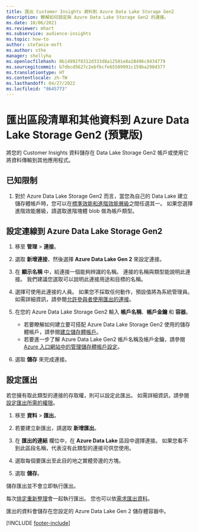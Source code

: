 ```yaml
---
title: 匯出 Customer Insights 資料到 Azure Data Lake Storage Gen2
description: 瞭解如何設定與 Azure Data Lake Storage Gen2 的連接。
ms.date: 10/06/2021
ms.reviewer: mhart
ms.subservice: audience-insights
ms.topic: how-to
author: stefanie-msft
ms.author: sthe
manager: shellyha
ms.openlocfilehash: 8b14992f8312d333d8a12501e8a28496c8434779
ms.sourcegitcommit: b7dbcd5627c2ebfbcfe65589991c159ba290d377
ms.translationtype: HT
ms.contentlocale: zh-TW
ms.lasthandoff: 04/27/2022
ms.locfileid: "8645773"
---
```

# <a name="export-segment-list-and-other-data-to-azure-data-lake-storage-gen2-preview"></a>匯出區段清單和其他資料到 Azure Data Lake Storage Gen2 (預覽版)

將您的 Customer Insights 資料儲存在 Data Lake Storage Gen2 帳戶或使用它將資料傳輸到其他應用程式。

## <a name="known-limitations"></a>已知限制

1. 對於 Azure Data Lake Storage Gen2 而言，當您為自己的 Data Lake 建立儲存體帳戶時，您可以在[標準效能和進階效能層級](/azure/storage/blobs/create-data-lake-storage-account)之間任選其一。 如果您選擇進階效能層級，請選取進階塊體 blob 做為帳戶類型。 


## <a name="set-up-the-connection-to-azure-data-lake-storage-gen2"></a>設定連線到 Azure Data Lake Storage Gen2 


1. 移至 **管理** > **連接**。

1. 選取 **新增連接**，然後選擇 **Azure Data Lake Gen 2** 來設定連接。

1. 在 **顯示名稱** 中，給連接一個能夠辨識的名稱。 連接的名稱與類型能說明此連接。 我們建議您選取可以說明此連接用途和目標的名稱。

1. 選擇可使用此連接的人員。 如果您不採取任何動作，預設值將為系統管理員。 如需詳細資訊，請參閱[允許參與者使用匯出的連接](connections.md#allow-contributors-to-use-a-connection-for-exports)。

1. 在您的 Azure Data Lake Storage Gen2 輸入 **帳戶名稱**、**帳戶金鑰** 和 **容器**。
    - 若要瞭解如何建立要可搭配 Azure Data Lake Storage Gen2 使用的儲存體帳戶，請參閱[建立儲存體帳戶](/azure/storage/blobs/create-data-lake-storage-account)。 
    - 若要進一步了解 Azure Data Lake Gen2 帳戶名稱及帳戶金鑰，請參閱 [Azure 入口網站中的管理儲存體帳戶設定](/azure/storage/common/storage-account-manage)。

1. 選取 **儲存** 來完成連接。 

## <a name="configure-an-export"></a>設定匯出

若您擁有取此類型的連接的存取權，則可以設定此匯出。 如需詳細資訊，請參閱[設定匯出所需的權限](export-destinations.md#set-up-a-new-export)。

1. 移至 **資料** > **匯出**。

1. 若要建立新匯出，請選取 **新增匯出**。

1. 在 **匯出的連結** 欄位中，在 **Azure Data Lake** 區段中選擇連接。 如果您看不到此區段名稱，代表沒有此類型的連接可供您使用。

1. 選取每個要匯出至此目的地之實體旁邊的方塊。

1. 選取 **儲存**。

儲存匯出並不會立即執行匯出。

每次[排定重新整理](system.md#schedule-tab)會一起執行匯出。 您也可以依[需求匯出資料](export-destinations.md#run-exports-on-demand)。 

匯出的資料會儲存在您設定的 Azure Data Lake Gen 2 儲存體容器中。 

[!INCLUDE [footer-include](includes/footer-banner.md)]
